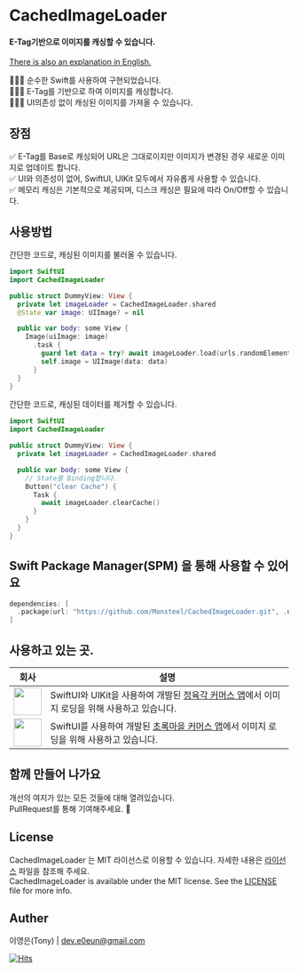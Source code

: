 # CachedImageLoader

#### E-Tag기반으로 이미지를 캐싱할 수 있습니다.

[There is also an explanation in English.](https://github.com/Monsteel/CachedImageLoader/tree/main/README_EN.md)

💁🏻‍♂️ 순수한 Swift를 사용하여 구현되었습니다.<br>
💁🏻‍♂️ E-Tag를 기반으로 하여 이미지를 캐싱합니다.<br>
💁🏻‍♂️ UI의존성 없이 캐싱된 이미지를 가져올 수 있습니다.<br>

## 장점

✅ E-Tag를 Base로 캐싱되어 URL은 그대로이지만 이미지가 변경된 경우 새로운 이미지로 업데이트 합니다.<br>
✅ UI와 의존성이 없어, SwiftUI, UIKit 모두에서 자유롭게 사용할 수 있습니다.<br>
✅ 메모리 캐싱은 기본적으로 제공되며, 디스크 캐싱은 필요에 따라 On/Off할 수 있습니다.<br>

## 사용방법

간단한 코드로, 캐싱된 이미지를 불러올 수 있습니다.<br>

```swift
import SwiftUI
import CachedImageLoader

public struct DummyView: View {
  private let imageLoader = CachedImageLoader.shared
  @State var image: UIImage? = nil

  public var body: some View {
    Image(uiImage: image)
      .task {
        guard let data = try? await imageLoader.load(urls.randomElement()) else { return }
        self.image = UIImage(data: data)
      }
  }
}
```

간단한 코드로, 캐싱된 데이터를 제거할 수 있습니다.<br>

```swift
import SwiftUI
import CachedImageLoader

public struct DummyView: View {
  private let imageLoader = CachedImageLoader.shared

  public var body: some View {
    // State를 Binding합니다.
    Button("clear Cache") {
      Task {
        await imageLoader.clearCache()
      }
    }
  }
}
```

## Swift Package Manager(SPM) 을 통해 사용할 수 있어요

```swift
dependencies: [
  .package(url: "https://github.com/Monsteel/CachedImageLoader.git", .upToNextMajor(from: "0.0.1"))
]
```

## 사용하고 있는 곳.

| 회사                                                                                                    | 설명                                                                                                                                                                                                                                   |
| ------------------------------------------------------------------------------------------------------- | -------------------------------------------------------------------------------------------------------------------------------------------------------------------------------------------------------------------------------------- |
| <img src="https://github.com/user-attachments/assets/ddca8614-c940-425c-a0d1-6a0e8f9d2458" height="50"> | SwiftUI와 UIKit을 사용하여 개발된 [정육각 커머스 앱](https://apps.apple.com/kr/app/%EC%A0%95%EC%9C%A1%EA%B0%81-%EC%96%B8%EC%A0%9C%EB%82%98-%EC%B4%88%EC%8B%A0%EC%84%A0/id1490984523)에서 이미지 로딩을 위해 사용하고 있습니다.         |
| <img src="https://github.com/user-attachments/assets/f699bbbe-16ff-4c33-a4de-0dadd9d836e6" height="50"> | SwiftUI를 사용하여 개발된 [초록마을 커머스 앱](https://apps.apple.com/kr/app/%EC%B4%88%EB%A1%9D%EB%A7%88%EC%9D%84-%EC%B9%9C%ED%99%98%EA%B2%BD-%EC%9C%A0%EA%B8%B0%EB%86%8D-no-1/id1144455477)에서 이미지 로딩을 위해 사용하고 있습니다. |

## 함께 만들어 나가요

개선의 여지가 있는 모든 것들에 대해 열려있습니다.<br>
PullRequest를 통해 기여해주세요. 🙏

## License

CachedImageLoader 는 MIT 라이선스로 이용할 수 있습니다. 자세한 내용은 [라이선스](https://github.com/Monsteel/CachedImageLoader/tree/main/LICENSE) 파일을 참조해 주세요.<br>
CachedImageLoader is available under the MIT license. See the [LICENSE](https://github.com/Monsteel/CachedImageLoader/tree/main/LICENSE) file for more info.

## Auther

이영은(Tony) | dev.e0eun@gmail.com

[![Hits](https://hits.seeyoufarm.com/api/count/incr/badge.svg?url=https%3A%2F%2Fgithub.com%2FMonsteel%2FCachedImageLoader&count_bg=%2379C83D&title_bg=%23555555&icon=&icon_color=%23E7E7E7&title=hits&edge_flat=false)](https://hits.seeyoufarm.com)
